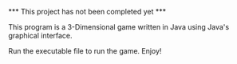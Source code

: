 *** This project has not been completed yet ***

This program is a 3-Dimensional game written in Java using Java's graphical interface.

Run the executable file to run the game. Enjoy!